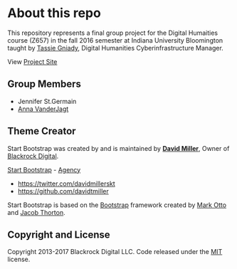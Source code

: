 # About this repo
This repository represents a final group project for the Digital Humaities course (Z657) in the fall 2016 semester at Indiana University Bloomington taught by [Tassie Gniady](https://github.com/tassieg), Digital Humanities Cyberinfrastructure Manager.

View [Project Site](https://avanderj.github.io/3d-modeling-and-pre-columbian-ceramic-vessels/)

## Group Members 
* Jennifer St.Germain
* [Anna VanderJagt](https://github.com/avanderj)

## Theme Creator

Start Bootstrap was created by and is maintained by **[David Miller](http://davidmiller.io/)**, Owner of [Blackrock Digital](http://blackrockdigital.io/).

[Start Bootstrap](http://startbootstrap.com/) - [Agency](http://startbootstrap.com/template-overviews/agency/)

* https://twitter.com/davidmillerskt
* https://github.com/davidtmiller

Start Bootstrap is based on the [Bootstrap](http://getbootstrap.com/) framework created by [Mark Otto](https://twitter.com/mdo) and [Jacob Thorton](https://twitter.com/fat).

## Copyright and License

Copyright 2013-2017 Blackrock Digital LLC. Code released under the [MIT](https://github.com/BlackrockDigital/startbootstrap-agency/blob/gh-pages/LICENSE) license.
